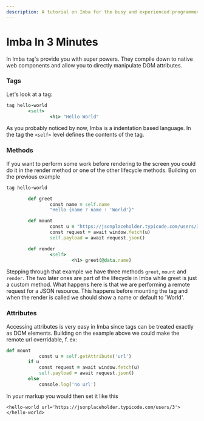 ```yaml
---
description: A tutorial on Imba for the busy and experienced programmers.
---
```


# Imba In 3 Minutes

In Imba `tag`'s provide you with super powers. They compile down to native web components and allow you to directly manipulate DOM attributes.

### Tags

Let's look at a tag:

```ruby
tag hello-world
        <self>
                <h1> "Hello World"
```

As you probably noticed by now, Imba is a indentation based language. In the tag the `<self>` level defines the contents of the tag.

### Methods

If you want to perform some work before rendering to the screen you could do it in the render method or one of the other lifecycle methods. Building on the previous example

```ruby
tag hello-world

        def greet
                const name = self.name
                "Hello {name ? name : 'World'}"

        def mount
                const u = "https://jsonplaceholder.typicode.com/users/3"
                const request = await window.fetch(u)
                self.payload = await request.json()

        def render
                <self>
                        <h1> greet(@data.name)
```

Stepping through that example we have three methods `greet`, `mount` and `render`. The two later ones are part of the lifecycle in Imba while greet is just a custom method. What happens here is that we are performing a remote request for a JSON resource. This happens before mounting the tag and when the render is called we should show a name or default to 'World'.

### Attributes

Accessing attributes is very easy in Imba since tags can be treated exactly as DOM elements. Building on the example above we could make the remote url overridable, f. ex:

```ruby
def mount
    		const u = self.getAttribute('url')
        if u
            const request = await window.fetch(u)
            self.payload = await request.json()
        else
            console.log('no url')
```

In your markup you would then set it like this

```markup
<hello-world url='https://jsonplaceholder.typicode.com/users/3'></hello-world>
```

